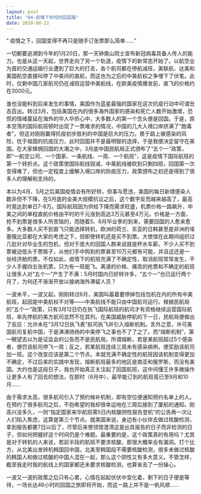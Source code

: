 ```yaml
---
layout: post
title: "04-疫情下坎坷的回国路"
date: 2020-08-22
---
```

  “ 疫情之下，回国变得不再只是随手订张票那么简单......”

   一切都要追溯到今年的1月20日，那一天钟南山院士宣布新冠病毒具备人传人的能力。也是从这一天起，世界走向了另一个轨道，疫情下的新常态开始了。以航空业为首的交通运输行业遭到了巨大的打击，各个航司都在停航减班，美联航、达美和美国航空直接叫停了中美间的直航，而这也为之后的中美航权之争埋下了伏笔。此时，仅剩中国几家航司仍在减班运营中美航线，在欧美疫情爆发前，直飞的价格约在3000元。

   谁也没能料到后来发生的事情，美国作为蓝星最强的国家在这次抗疫行动中可谓丑态百出。转过3月，包括美国在内的很多海外国家的感染和死亡人数开始激增，恐慌的情绪蔓延在海外的华人华侨心中，大多数人的第一个念头便是回国。于是，原本空荡的国际航班顿时出现了一票难求的情况，中国的几大入境口岸挤满了“跑毒者”，但这对刚刚赢得抗疫初步胜利的中国是巨大的压力。畏于路上被感染的风险，忧于祖国的抗疫压力，此时回国并不是最明智的选择，于是我便决定留守在美国。在大家蜂拥回国的大潮之中，3月底中国民航局正式颁布了“五个一”政策，即“一航空公司、一个国家、一条航线、一周、一个航班”，这是疫情下国际航班的第一个转折点。这个政策使国际航线锐减，中美航线被砍到只剩四班，回国第一次变得难了，但也一定程度上缓解入境口岸的防疫压力，政策颁布之初还是得到了很多人的理解和支持的。
   
   本以为4月、5月之后美国疫情会有所好转，但事与愿违，美国的每日新增感染人数非但不下降，在5月底的全美大规模抗议之后，这个数字反而越来越高了，最高时竟达到单日7-8万。国际航班因为供给下降而需求旺盛，机票价格一路飙升，中美之间的单程直航价格由平时的千元涨到高达3万元甚至4万元。价格是一方面，抢不到票是很多人所苦恼的，而随着5、6月毕业季的到来，需要回国的人愈来愈多。大多数人买不到直飞只能选择转机，欧洲的荷兰、东亚的日韩甚至是非洲的埃塞俄比亚都在大家的考虑之下，但即使转机还是买不到票。大使馆在此期间组织过几批针对毕业生的包机，但对于庞大的回国人群来说就是杯水车薪。不少人买不到票被迫低头于票贩子，从他们手中购到的票甚至10万元都有可能，并且这还是一张经济舱的票。不仅如此，疫情下的航班充满了不确定性，取消航班常常发生，不少人手握四五张机票，只为有一班能飞。离谱的价格、痛苦的抢票和不确定的航班让很多人对“五个一”产生了不满：5月时国内已好转许多，“五个一”也已运行两个月了，为何还不渐渐开放以接纳海外滞留人员？
   
   一波未平，一波又起。刚刚转过6月，美国叫嚣着要停掉包括包机在内的所有中美航班，起因是中美航权不对等——中美航线不能只由中国航司运行。根据民航局的“五个一”政策，只有3月12日仍在执飞国际航班的航司才有资格继续运营国际航班，率先停航的美方航司显然不在其列。在美国威胁停航的下一日，民航局便做出了反应：允许未在“3月12日执飞表”航司执飞并引入熔断机制。言外之意，许可美国航司复航中国，于是沸沸扬扬的中美停飞之事也不了了之了。而“熔断机制”，第一眼望去以为是证监会的公告而不是民航局。所谓熔断，若是某航班超过5个感染者，便罚该航司停飞一周；反之，若某航班连续三周未有感染病例，便奖励该航司加一班。这个改变应该是第二个节点。本就充满不确定性的航班因该机制变得更加不确定，不过后来的实践中发现，熔断航班最多的地区是南亚和俄罗斯，而没有美国。大约也是这段日子，我也开始真正关注起了回国航班，这中间懂王许多微操作让更多人有了回去的想法，在那时（6月中），最早能订到的航班竟已至9月和10月…… 
    
   由于需求太高，很多航司引入了预约候补机制，即有空位便通知预约名单上的人。在预约了很多航司之后，不抱希望的我却很幸运地在三周后接到了厦航的通知。刚高兴没多久，一则“指定国家来华航班需5日内核酸阴性报告登机”的公告再一次让人们陷入焦虑，这算是第三个节点。就美国来说，身边有小伙伴去做过核酸检测，拿到报告都要7日以后了，尽管后来使领馆澄清这是出具报告的日子而非检测的日子，但如何把握好这个时间仍是个难题。最重要的是，这个政策真的有用吗？尤其是对于转机的人来说，若前半段的航班不要求核酸，那很大概率会有漏洞。打个比方，从北美出发转机韩国回中国，北美至韩国段不需要核酸检测，很多未做过核酸的韩国人和做过核酸的中国人混在一起，那么这个阴性又有多大意义。不管怎样，截至我走时我的航线上的国家都还未要求核酸检测，也算省去了一份操心。

   一波又一波的政策之后只有心累，心情在起起伏伏中变化着，剩下的日子便是等待，一场长达46小时的回国之旅即将开始，而这一路上并不是一帆风顺……
